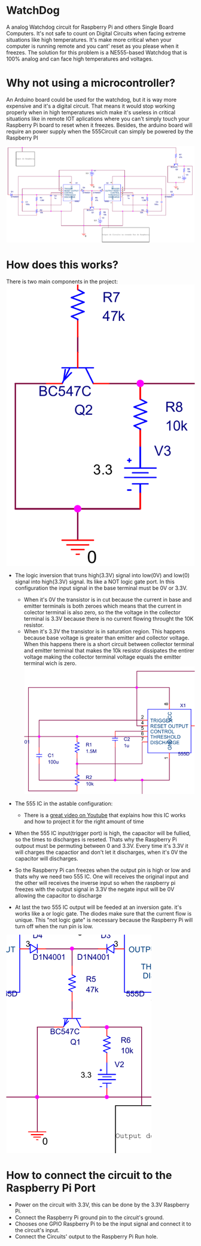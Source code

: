# WatchDog
A analog Watchdog circuit for Raspberry Pi and others Single Board Computers. It's not safe to count on Digital Circuits when facing extreme situations like high temperatures. It's make more critical when your computer is running remote and you cant' reset as you please when it freezes. The solution for this problem is a NE555-based Watchdog that is 100% analog and can face high temperatures and voltages.

# Why not using a microcontroller?
An Arduino board could be used for the watchdog, but it is way more expensive and it's a digital circuit. That means it would stop working properly when in high temperatures wich make it's useless in critical situations like in remote IOT aplications where you can't simply touch your Raspberry Pi board to reset when it freezes. Besides, the arduino board will require an power supply when the 555Circuit can simply be powered by the Raspberry PI

![Circuit](https://raw.githubusercontent.com/esh64/WatchDog/master/Screenshot_20200415_120305.png)

# How does this works?
There is two main components in the project:
  ![Inversion gate](https://raw.githubusercontent.com/esh64/WatchDog/master/invesionGate.png)
  * The logic inversion that truns high(3.3V) signal into low(0V) and low(0) signal into high(3.3V) signal. Its like a NOT logic gate port. 
  In this configuration the input signal in the base terminal must be 0V or 3.3V.
     * When it's 0V the transistor is in cut because the current in base and emitter terminals is both zeroes which means that the current in colector terminal is also zero, so the the voltage in the collector terminal is 3.3V because there is no current flowing throught the 10K resistor.
     * When it's 3.3V the transistor is in saturation region. This happens because base voltage is greater than emitter and collector voltage. When this happens there is a short circuit between collector terminal and emitter terminal that makes the 10k resistor dissipates the entirer voltage making the collector terminal voltage equals the emitter terminal wich is zero.
  ![555 IC](https://raw.githubusercontent.com/esh64/WatchDog/master/Screenshot_20200415_112907.png)
  * The 555 IC in the astable configuration:
    * There is a [great video on Youtube](https://youtu.be/i0SNb__dkYI?t=415) that explains how this IC works and how to project it for the right amount of time
  
  * When the 555 IC input(trigger port) is high, the capacitor will be fullied, so the times to discharges is reseted. Thats why the Raspberry Pi outpout must be permuting between 0 and 3.3V. Every time it's 3.3V it will charges the capactior and don't let it discharges, when it's 0V the capacitor will discharges.
  * So the Raspberry Pi can freezes when the output pin is high or low and thats why we need two 555 IC. One will receives the original input and the other will receives the inverse input so when the raspberry pi freezes with the output signal in 3.3V the negate input will be 0V allowing the capacitor to discharge
  * At last the two 555 IC output will be feeded at an inversion gate. it's works like a or logic gate. The diodes make sure that the current flow is unique. This "not logic gate" is necessary because the Raspberry Pi will turn off when the run pin is low.
  
  ![Or gate](https://raw.githubusercontent.com/esh64/WatchDog/master/Screenshot_20200415_115037.png)

# How to connect the circuit to the Raspberry Pi Port
  
  * Power on the circuit with 3.3V, this can be done by the 3.3V Raspberry Pi.
  * Connect the Raspberry Pi ground pin to the circuit's ground.
  * Chooses one GPIO Raspberry Pi to be the input signal and connect it to the circuit's input.
  * Connect the Circuits' output to the Raspberry Pi Run hole.
  
